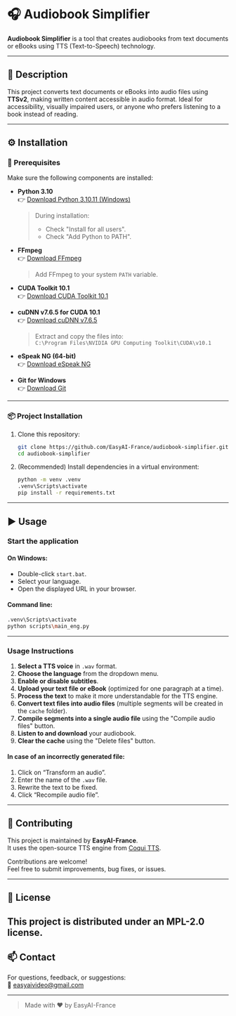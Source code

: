 # 🎧 Audiobook Simplifier

**Audiobook Simplifier** is a tool that creates audiobooks from text documents or eBooks using TTS (Text-to-Speech) technology.

---

## 📘 Description

This project converts text documents or eBooks into audio files using **TTSv2**, making written content accessible in audio format. Ideal for accessibility, visually impaired users, or anyone who prefers listening to a book instead of reading.

---

## ⚙️ Installation

### 🔧 Prerequisites

Make sure the following components are installed:

- **Python 3.10**  
  👉 [Download Python 3.10.11 (Windows)](https://www.python.org/ftp/python/3.10.11/python-3.10.11-amd64.exe)  
  > During installation:
  > - Check "Install for all users".
  > - Check "Add Python to PATH".

- **FFmpeg**  
  👉 [Download FFmpeg](https://www.ffmpeg.org/download.html)  
  > Add FFmpeg to your system `PATH` variable.

- **CUDA Toolkit 10.1**  
  👉 [Download CUDA Toolkit 10.1](https://developer.nvidia.com/cuda-10.1-download-archive-base)  

- **cuDNN v7.6.5 for CUDA 10.1**  
  👉 [Download cuDNN v7.6.5](https://developer.nvidia.com/rdp/cudnn-archive)  
  > Extract and copy the files into:  
  > `C:\Program Files\NVIDIA GPU Computing Toolkit\CUDA\v10.1`

- **eSpeak NG (64-bit)**  
  👉 [Download eSpeak NG](https://github.com/espeak-ng/espeak-ng/releases)

- **Git for Windows**  
  👉 [Download Git](https://git-scm.com/downloads/win)

---

### 📦 Project Installation

1. Clone this repository:
   ```bash
   git clone https://github.com/EasyAI-France/audiobook-simplifier.git
   cd audiobook-simplifier
   ```

2. (Recommended) Install dependencies in a virtual environment:
   ```bash
   python -m venv .venv
   .venv\Scripts\activate
   pip install -r requirements.txt
   ```

---

## ▶️ Usage

### Start the application

#### On Windows:

- Double-click `start.bat`.
- Select your language.
- Open the displayed URL in your browser.

#### Command line:

```bash
.venv\Scripts\activate
python scripts\main_eng.py
```

---

### Usage Instructions

1. **Select a TTS voice** in `.wav` format.
2. **Choose the language** from the dropdown menu.
3. **Enable or disable subtitles**.
4. **Upload your text file or eBook** (optimized for one paragraph at a time).
5. **Process the text** to make it more understandable for the TTS engine.
6. **Convert text files into audio files** (multiple segments will be created in the `cache` folder).
7. **Compile segments into a single audio file** using the "Compile audio files" button.
8. **Listen to and download** your audiobook.
9. **Clear the cache** using the "Delete files" button.

#### In case of an incorrectly generated file:

1. Click on “Transform an audio”.
2. Enter the name of the `.wav` file.
3. Rewrite the text to be fixed.
4. Click “Recompile audio file”.

---

## 🤝 Contributing

This project is maintained by **EasyAI-France**.  
It uses the open-source TTS engine from [Coqui TTS](https://github.com/coqui-ai/TTS).

Contributions are welcome!  
Feel free to submit improvements, bug fixes, or issues.

---

## 📝 License

This project is distributed under an MPL-2.0 license.
---

## 📫 Contact

For questions, feedback, or suggestions:  
📧 [easyaivideo@gmail.com](mailto:easyaivideo@gmail.com)

---

> Made with ❤️ by EasyAI-France

